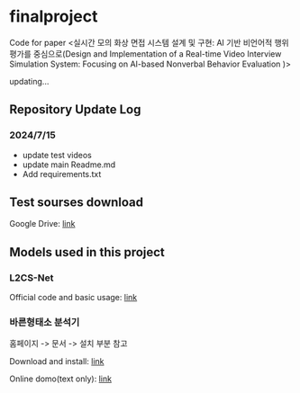 # finalproject

Code for paper <실시간 모의 화상 면접 시스템 설계 및 구현: AI 기반 비언어적 행위 평가를 중심으로(Design and Implementation of a Real-time Video Interview Simulation System: Focusing on AI-based Nonverbal Behavior Evaluation
)>

updating...

## Repository Update Log

### 2024/7/15

- update test videos
- update main Readme.md
- Add requirements.txt


## Test sourses download
Google Drive: [link](https://drive.google.com/drive/folders/1L78xrwCCMi8O8vtlLheJ2npxZR_-2MQI?usp=drive_link)


## Models used in this project

### L2CS-Net

Official code and basic usage: [link](https://github.com/Ahmednull/L2CS-Net?tab=readme-ov-file)



### 바른형태소 분석기
홈페이지 -> 문서 -> 설치 부분 참고

Download and install: [link](https://bareun.ai/)

Online domo(text only): [link](https://bareun.ai/demo/analyze)
